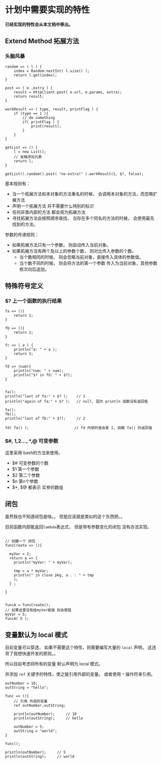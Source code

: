 # 计划中需要实现的特性

**已经实现的特性会从本文档中移出。**



## Extend Method    拓展方法

### 头脑风暴

```
random => ( l ) {
	index = Random.nextInt( l.size() );
	return l.get(index);
}

post => ( e ,extra ) {
	result = HttpClient.post( e.url, e.params, extra);
	return result;
}

workResult => ( type, result, printFlag ) {
	if (type == 1 ){
		// do something
		if( printFlag ) {
			print(result);
		}
	}
}

getList => () {
	l = new List();
	// 省略添加元素
	return l;
}

getList().random().post( "no-extra!" ).workResult(1, $?, false);   
```

基本规则有：

- 当一个拓展方法和本对象的方法重名的时候， 会调用本对象的方法，而忽略扩展方法
- 声明一个拓展方法 并不需要什么特别的标识
- 任何非类内部的方法 都会视为拓展方法
- 寻找拓展方法会按照顺序查找， 当存在多个同名的方法的时候， 会使用最先找到的方法。

参数的传递规则：

- 如果拓展方法只有一个参数， 则自动传入当前对象。
- 如果拓展方法有两个及以上的参数个数， 则对比传入参数的个数。
  -  当个数相同的时候， 则会忽略当前对象，直接传入具体的参数值。
  - 当个数不同的时候， 则会将方法的第一个参数 传入为当前对象，其他参数依次向后追加。



## 特殊符号定义

### $?  上一个函数的执行结果

```
fa => (){
	return 1;
}

fb => (){
	return 2;
}

fc => ( a ) {
	println("a: " + a );
	return 3;
}

fd => (num){
	println("num: " + num);
	println("$? in fd: " + $?);
}


fa();
println("last of fa:" + $? );    // 1
println("again of fa:" + $? );   // null, 因为 println 函数没有返回值

fa();
fb();
println("last of fb:" + $?);     // 2

fd( fa() );                     // fd 内部的值会是 1, 函数 fa() 的返回值

```



### $#, $1,$2...,  $*,$@      可变参数

这里采用 bash的方法来使用。

- $#   可变参数的个数
- $1   第一个参数
- $2   第二个参数
- $n   第n个参数
- $*, $@  都表示 实参的数组   



## 闭包

虽然我也不知道闭包是啥。。 但是应该就是类似的这个东西把。。

目前函数内部能返回`lambda`表达式， 但是带有参数变化的闭包 没有办法实现。

```

// 创建一个 闭包
funcCreate => (){

  myVar = 2;
  return a => {
    println("myVar: " + myVar);

    tmp = a * myVar;
    println(" in close pkg, a.. : " + tmp
    );
  } ;

}


funcA = funcCreate();
// 如果这里没有给myVar赋值 则会报错
myVar = 5;
funcA( 5 );

```



## 变量默认为 local 模式

目前变量可以穿透， 如果不需要这个特性，则需要编写大量的 `local` 声明， 这违背了我想快速开发的原则。。

所以目前考虑将所有的变量 默认声明为 local 模式。 

并添加 `ref` 关键字的特性，使之能引用外部的变量。 或者使用 `*` 操作符来引用。 

```
outNumber = 10;
outString = "hello";

func => (){
	// 引用 外部的变量
	ref outNumber,outString;
	
	println(outNumber);     // 10
	println(outString);     // hello
	
	outNumber = 5;
	outString = "world";
}

func();

println(outNumber);     // 5
println(outString);     // world

```



